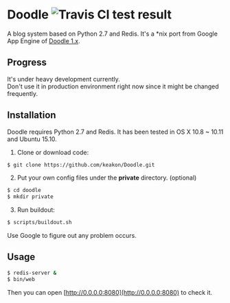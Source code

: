 # Doodle ![Travis CI test result](https://travis-ci.org/keakon/Doodle.svg?branch=master)
A blog system based on Python 2.7 and Redis. It's a *nix port from Google App Engine of [Doodle 1.x](https://bitbucket.org/keakon/doodle/).

## Progress
It's under heavy development currently.  
Don't use it in production environment right now since it might be changed frequently.

## Installation
Doodle requires Python 2.7 and Redis. It has been tested in OS X 10.8 ~ 10.11 and Ubuntu 15.10.

1. Clone or download code:
  ```bash
  $ git clone https://github.com/keakon/Doodle.git
  ```
  
2. Put your own config files under the **private** directory. (optional)
  ```bash
  $ cd doodle
  $ mkdir private
  ```

3. Run buildout:
  ```bash
  $ scripts/buildout.sh
  ```
  Use Google to figure out any problem occurs.

## Usage
```bash
$ redis-server &
$ bin/web
```
Then you can open [http://0.0.0.0:8080](http://0.0.0.0:8080) to check it.
